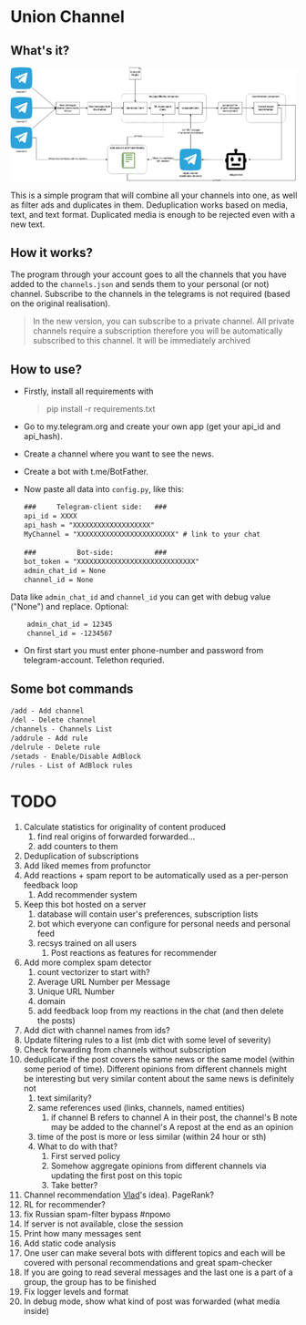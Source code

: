 # Union Channel 
## What's it?

<img src="./images/telegram_feed.png" alt="architecture" align="center" width="700px"/>

This is a simple program that will combine all your channels into one, as well as filter ads and duplicates in them. 
Deduplication works based on media, text, and text format. Duplicated media is enough to be rejected even with a new text.

## How it works?

The program through your account goes to all the channels that you have added to the `channels.json` and sends them to your personal (or not) channel.
Subscribe to the channels in the telegrams is not required (based on the original realisation).

>In the new version, you can subscribe to a private channel. All private channels require a subscription therefore you will be automatically subscribed to this channel. It will be immediately archived

## How to use?

+ Firstly, install all requirements with 
    >pip install -r requirements.txt
+ Go to my.telegram.org and create your own app (get your api_id and api_hash).
+ Create a channel where you want to see the news.
+ Create a bot with t.me/BotFather.
+ Now paste all data into `config.py`, like this:

      ###     Telegram-client side:   ###
      api_id = XXXX
      api_hash = "XXXXXXXXXXXXXXXXXXX"
      MyChannel = "XXXXXXXXXXXXXXXXXXXXXXXX" # link to your chat 
 
      ###          Bot-side:          ###
      bot_token = "XXXXXXXXXXXXXXXXXXXXXXXXXXXXX"
      admin_chat_id = None       
      channel_id = None

 Data like `admin_chat_id` and `channel_id` you can get with debug value ("None") and replace. Optional:

        admin_chat_id = 12345       
        channel_id = -1234567

+ On first start you must enter phone-number and password from telegram-account. Telethon requried.
## Some bot commands

    /add - Add channel
    /del - Delete channel
    /channels - Channels List
    /addrule - Add rule
    /delrule - Delete rule
    /setads - Enable/Disable AdBlock
    /rules - List of AdBlock rules


# TODO
1. Calculate statistics for originality of content produced
   1. find real origins of forwarded forwarded...
   2. add counters to them 
2. Deduplication of subscriptions
3. Add liked memes from profunctor
4. Add reactions + spam report to be automatically used as a per-person feedback loop
   1. Add recommender system
5. Keep this bot hosted on a server
   1. database will contain user's preferences, subscription lists
   2. bot which everyone can configure for personal needs and personal feed
   3. recsys trained on all users
      1. Post reactions as features for recommender
6. Add more complex spam detector
   1. count vectorizer to start with?
   2. Average URL Number per Message
   3. Unique URL Number
   4. domain
   5. add feedback loop from my reactions in the chat (and then delete the posts)
7. Add dict with channel names from ids?
8. Update filtering rules to a list (mb dict with some level of severity)
9. Check forwarding from channels without subscription
10. deduplicate if the post covers the same news or the same model (within some period of time). 
Different opinions from different channels might be interesting but very similar content 
about the same news is definitely not
    1. text similarity?
    2. same references used (links, channels, named entities)
       1. if channel B refers to channel A in their post, the channel's B note may be added to the
       channel's A repost at the end as an opinion
    3. time of the post is more or less similar (within 24 hour or sth)
    4. What to do with that?
       1. First served policy
       2. Somehow aggregate opinions from different channels via updating the first post on this topic
       3. Take better?
11. Channel recommendation [Vlad](https://github.com/sawyre)'s idea). PageRank?
12. RL for recommender?
13. fix Russian spam-filter bypass #промо 
14. If server is not available, close the session
15. Print how many messages sent
16. Add static code analysis
17. One user can make several bots with different topics and each will be covered with personal recommendations and great 
spam-checker
18. If you are going to read several messages and the last one is a part of a group, the group has to be finished
19. Fix logger levels and format
20. In debug mode, show what kind of post was forwarded (what media inside)